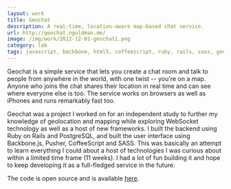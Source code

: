 ```yaml
---
layout: work
title: Geochat
description: A real-time, location-aware map-based chat service.
url: http://geochat.ngoldman.me/
image: /img/work/2012-12-01-geochat1.png
category: lab
tags: javascript, backbone, html5, coffeescript, ruby, rails, sass, geolocation, mapping
---
```


Geochat is a simple service that lets you create a chat room and talk to people
from anywhere in the world, with one twist -- you're on a map. Anyone who joins
the chat shares their location in real time and can see where everyone else is
too. The service works on browsers as well as iPhones and runs remarkably fast
too.

Geochat was a project I worked on for an independent study to further my
knowledge of geolocation and mapping while exploring WebSocket technology as
well as a host of new frameworks. I built the backend using Ruby on Rails
and PostgreSQL, and built the user interface using Backbone.js, Pusher,
CoffeeScript and SASS. This was basically an attempt to learn everything I
could about a host of technologies I was curious about within a limited time
frame (11 weeks). I had a lot of fun building it and hope to keep developing
it as a full-fledged service in the future.

The code is open source and is available [here](https://github.com/ngoldman/geochat).
